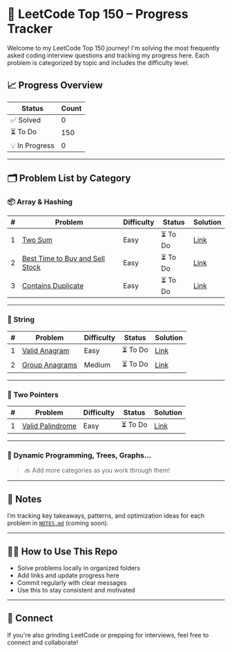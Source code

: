 # 🚀 LeetCode Top 150 – Progress Tracker

Welcome to my LeetCode Top 150 journey! I'm solving the most frequently asked coding interview questions and tracking my progress here. Each problem is categorized by topic and includes the difficulty level.

## 📈 Progress Overview

| Status     | Count |
|------------|-------|
| ✅ Solved   | 0     |
| ⏳ To Do    | 150   |
| 💡 In Progress | 0 |

---

## 🗂️ Problem List by Category

### 📦 Array & Hashing

| # | Problem | Difficulty | Status | Solution |
|---|---------|------------|--------|----------|
| 1 | [Two Sum](https://leetcode.com/problems/two-sum/) | Easy | ⏳ To Do | [Link](./arrays/two_sum.py) |
| 2 | [Best Time to Buy and Sell Stock](https://leetcode.com/problems/best-time-to-buy-and-sell-stock/) | Easy | ⏳ To Do | [Link](./arrays/best_time_to_buy_and_sell_stock.py) |
| 3 | [Contains Duplicate](https://leetcode.com/problems/contains-duplicate/) | Easy | ⏳ To Do | [Link](./arrays/contains_duplicate.py) |

---

### 🔡 String

| # | Problem | Difficulty | Status | Solution |
|---|---------|------------|--------|----------|
| 1 | [Valid Anagram](https://leetcode.com/problems/valid-anagram/) | Easy | ⏳ To Do | [Link](./strings/valid_anagram.py) |
| 2 | [Group Anagrams](https://leetcode.com/problems/group-anagrams/) | Medium | ⏳ To Do | [Link](./strings/group_anagrams.py) |

---

### 🧮 Two Pointers

| # | Problem | Difficulty | Status | Solution |
|---|---------|------------|--------|----------|
| 1 | [Valid Palindrome](https://leetcode.com/problems/valid-palindrome/) | Easy | ⏳ To Do | [Link](./two_pointers/valid_palindrome.py) |

---

### 🧠 Dynamic Programming, Trees, Graphs...
> 🔜 Add more categories as you work through them!

---

## 🧾 Notes
I’m tracking key takeaways, patterns, and optimization ideas for each problem in [`NOTES.md`](./NOTES.md) (coming soon).

---

## 🧑‍💻 How to Use This Repo

- Solve problems locally in organized folders
- Add links and update progress here
- Commit regularly with clear messages
- Use this to stay consistent and motivated

---

## 💬 Connect

If you're also grinding LeetCode or prepping for interviews, feel free to connect and collaborate!

